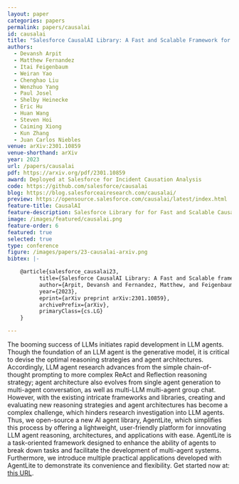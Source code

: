 ```yaml
---
layout: paper
categories: papers
permalink: papers/causalai
id: causalai
title: "Salesforce CausalAI Library: A Fast and Scalable Framework for Causal Analysis of Time Series and Tabular Data"
authors:
  - Devansh Arpit
  - Matthew Fernandez
  - Itai Feigenbaum
  - Weiran Yao
  - Chenghao Liu
  - Wenzhuo Yang
  - Paul Josel
  - Shelby Heinecke
  - Eric Hu
  - Huan Wang
  - Steven Hoi
  - Caiming Xiong
  - Kun Zhang
  - Juan Carlos Niebles
venue: arXiv:2301.10859
venue-shorthand: arXiv
year: 2023
url: /papers/causalai
pdf: https://arxiv.org/pdf/2301.10859
award: Deployed at Salesforce for Incident Causation Analysis
code: https://github.com/salesforce/causalai
blog: https://blog.salesforceairesearch.com/causalai/
preview: https://opensource.salesforce.com/causalai/latest/index.html
feature-title: CausalAI
feature-description: Salesforce Library for for Fast and Scalable Causal Reasoning
image: /images/featured/causalai.png
feature-order: 6
featured: true
selected: true
type: conference
figure: /images/papers/23-causalai-arxiv.png
bibtex: |-

    @article{salesforce_causalai23,
          title={Salesforce CausalAI Library: A Fast and Scalable framework for Causal Analysis of Time Series and Tabular Data},
          author={Arpit, Devansh and Fernandez, Matthew, and Feigenbaum, Itai and Yao, Weiran and Liu, Chenghao and Yang, Wenzhuo and Josel, Paul and Heinecke, Shelby and Hu, Eric and Wang, Huan and Hoi, Stephen and Xiong, Caiming and Zhang, Kun and Niebles, Juan Carlos},
          year={2023},
          eprint={arXiv preprint arXiv:2301.10859},
          archivePrefix={arXiv},
          primaryClass={cs.LG}
    }

---
```


The booming success of LLMs initiates rapid development in LLM agents. Though the foundation of an LLM agent is the generative model, it is critical to devise the optimal reasoning strategies and agent architectures. Accordingly, LLM agent research advances from the simple chain-of-thought prompting to more complex ReAct and Reflection reasoning strategy; agent architecture also evolves from single agent generation to multi-agent conversation, as well as multi-LLM multi-agent group chat. However, with the existing intricate frameworks and libraries, creating and evaluating new reasoning strategies and agent architectures has become a complex challenge, which hinders research investigation into LLM agents. Thus, we open-source a new AI agent library, AgentLite, which simplifies this process by offering a lightweight, user-friendly platform for innovating LLM agent reasoning, architectures, and applications with ease. AgentLite is a task-oriented framework designed to enhance the ability of agents to break down tasks and facilitate the development of multi-agent systems. Furthermore, we introduce multiple practical applications developed with AgentLite to demonstrate its convenience and flexibility. Get started now at: [this URL](https://github.com/SalesforceAIResearch/AgentLite).

